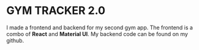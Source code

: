 # GYM TRACKER 2.0

I made a frontend and backend for my second gym app. The frontend is a combo of **React** and **Material UI**. My backend code can be found on my github.  

